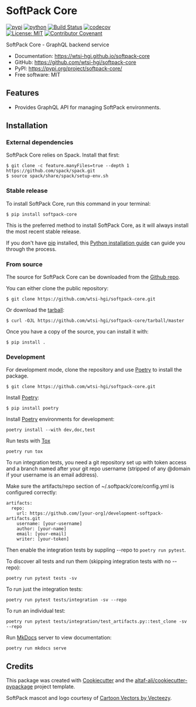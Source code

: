 # SoftPack Core


[![pypi](https://img.shields.io/pypi/v/softpack-core.svg)](https://pypi.org/project/softpack-core/)
[![python](https://img.shields.io/pypi/pyversions/softpack-core.svg)](https://pypi.org/project/softpack-core/)
[![Build Status](https://github.com/wtsi-hgi/softpack-core/actions/workflows/dev.yml/badge.svg)](https://github.com/wtsi-hgi/softpack-core/actions/workflows/dev.yml)
[![codecov](https://codecov.io/gh/wtsi-hgi/softpack-core/branch/main/graphs/badge.svg)](https://codecov.io/github/wtsi-hgi/softpack-core)
<br/>
[![License: MIT](https://img.shields.io/badge/License-MIT-yellow.svg)](https://opensource.org/licenses/MIT)
[![Contributor Covenant](https://img.shields.io/badge/Contributor%20Covenant-2.1-4baaaa.svg)](https://www.contributor-covenant.org/version/2/1/code_of_conduct)



SoftPack Core - GraphQL backend service


* Documentation: <https://wtsi-hgi.github.io/softpack-core>
* GitHub: <https://github.com/wtsi-hgi/softpack-core>
* PyPI: <https://pypi.org/project/softpack-core/>
* Free software: MIT


## Features

* Provides GraphQL API for managing SoftPack environments.

## Installation

### External dependencies

SoftPack Core relies on Spack. Install that first:

``` console
$ git clone -c feature.manyFiles=true --depth 1 https://github.com/spack/spack.git
$ source spack/share/spack/setup-env.sh
```

### Stable release

To install SoftPack Core, run this command in your
terminal:

``` console
$ pip install softpack-core
```

This is the preferred method to install SoftPack Core, as it will always install the most recent stable release.

If you don't have [pip][] installed, this [Python installation guide][]
can guide you through the process.

### From source

The source for SoftPack Core can be downloaded from
the [Github repo][].

You can either clone the public repository:

``` console
$ git clone https://github.com/wtsi-hgi/softpack-core.git
```

Or download the [tarball][]:

``` console
$ curl -OJL https://github.com/wtsi-hgi/softpack-core/tarball/master
```

Once you have a copy of the source, you can install it with:

``` console
$ pip install .
```

### Development

For development mode, clone the repository and use [Poetry][] to install the
package.

``` console
$ git clone https://github.com/wtsi-hgi/softpack-core.git
```

Install [Poetry][]:

``` console
$ pip install poetry
```

Install [Poetry][] environments for development:

``` console
poetry install --with dev,doc,test
```

Run tests with [Tox][]

``` console
poetry run tox
```

To run integration tests, you need a git repository set up with token access and
a branch named after your git repo username (stripped of any @domain if your
username is an email address).

Make sure the artifacts/repo section of ~/.softpack/core/config.yml is
configured correctly:

```
artifacts:
  repo:
    url: https://github.com/[your-org]/development-softpack-artifacts.git
    username: [your-username]
    author: [your-name]
    email: [your-email]
    writer: [your-token]
```

Then enable the integration tests by suppling --repo to `poetry run pytest`.

To discover all tests and run them (skipping integration tests with no --repo):

``` console
poetry run pytest tests -sv
```

To run just the integration tests:

``` console
poetry run pytest tests/integration -sv --repo
```

To run an individual test:

``` console
poetry run pytest tests/integration/test_artifacts.py::test_clone -sv --repo
```

Run [MkDocs] server to view documentation:

``` console
poetry run mkdocs serve
```


[pip]: https://pip.pypa.io
[Python installation guide]: http://docs.python-guide.org/en/latest/starting/installation/
[Github repo]: https://github.com/wtsi-hgi/softpack-core
[tarball]: https://github.com/wtsi-hgi/softpack-core/tarball/master
[Poetry]: https://python-poetry.org
[Tox]: https://tox.wiki
[MkDocs]: https://www.mkdocs.org

## Credits

This package was created with [Cookiecutter](https://github.com/audreyr/cookiecutter) and the [altaf-ali/cookiecutter-pypackage](https://altaf-ali.github.io/cookiecutter-pypackage) project template.

SoftPack mascot and logo courtesy of <a href="https://www.vecteezy.com/free-vector/cartoon">Cartoon Vectors by Vecteezy</a>.
